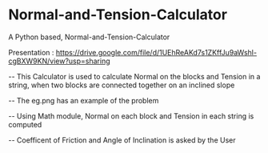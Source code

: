 # Normal-and-Tension-Calculator
A Python based, Normal-and-Tension-Calculator

Presentation : https://drive.google.com/file/d/1UEhReAKd7s1ZKffJu9aWshl-cgBXW9KN/view?usp=sharing

-- This Calculator is used to calculate Normal on the blocks and Tension in a string, when two blocks are connected together on an inclined slope

-- The eg.png has an example of the problem

-- Using Math module, Normal on each block and Tension in each string is computed

-- Coefficent of Friction and Angle of Inclination is asked by the User
